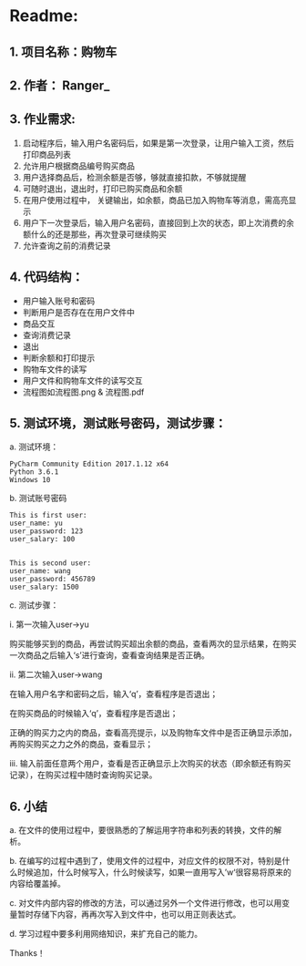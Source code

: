 # Readme:
## 1. 项目名称：**购物车**
## 2. 作者： Ranger_
## 3. 作业需求:
1. 启动程序后，输入用户名密码后，如果是第一次登录，让用户输入工资，然后打印商品列表
2. 允许用户根据商品编号购买商品
3. 用户选择商品后，检测余额是否够，够就直接扣款，不够就提醒
4. 可随时退出，退出时，打印已购买商品和余额
5. 在用户使用过程中， 关键输出，如余额，商品已加入购物车等消息，需高亮显示
6. 用户下一次登录后，输入用户名密码，直接回到上次的状态，即上次消费的余额什么的还是那些，再次登录可继续购买
7. 允许查询之前的消费记录

## 4. 代码结构：
- 用户输入账号和密码
- 判断用户是否存在在用户文件中
- 商品交互
- 查询消费记录
- 退出
- 判断余额和打印提示
- 购物车文件的读写
- 用户文件和购物车文件的读写交互
- 流程图如流程图.png & 流程图.pdf

## 5. 测试环境，测试账号密码，测试步骤：
a. 测试环境：

    PyCharm Community Edition 2017.1.12 x64
    Python 3.6.1
    Windows 10
b. 测试账号密码

    This is first user:
    user_name: yu
    user_password: 123
    user_salary: 100


    This is second user:
    user_name: wang
    user_password: 456789
    user_salary: 1500

c. 测试步骤：

i. 第一次输入user->yu

购买能够买到的商品，再尝试购买超出余额的商品，查看两次的显示结果，在购买一次商品之后输入‘s’进行查询，查看查询结果是否正确。

ii. 第二次输入user->wang

在输入用户名字和密码之后，输入‘q’，查看程序是否退出；

在购买商品的时候输入‘q’，查看程序是否退出；

正确的购买力之内的商品，查看高亮提示，以及购物车文件中是否正确显示添加，再购买购买之力之外的商品，查看显示；

iii. 输入前面任意两个用户，查看是否正确显示上次购买的状态（即余额还有购买记录），在购买过程中随时查询购买记录。

## 6. 小结
a. 在文件的使用过程中，要很熟悉的了解运用字符串和列表的转换，文件的解析。

b. 在编写的过程中遇到了，使用文件的过程中，对应文件的权限不对，特别是什么时候追加，什么时候写入，什么时候读写，如果一直用写入’w‘很容易将原来的内容给覆盖掉。

c. 对文件内部内容的修改的方法，可以通过另外一个文件进行修改，也可以用变量暂时存储下内容，再再次写入到文件中，也可以用正则表达式。

d. 学习过程中要多利用网络知识，来扩充自己的能力。

Thanks！